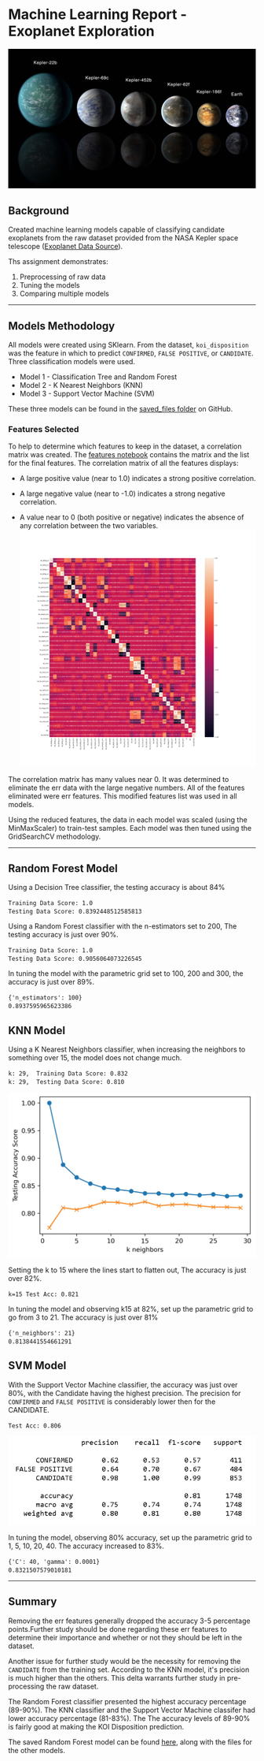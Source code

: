 # Machine Learning Report - Exoplanet Exploration

![exoplanets.jpg](Images/exoplanets.jpg)

## Background

Created machine learning models capable of classifying candidate exoplanets from the raw dataset provided from the NASA Kepler space telescope ([Exoplanet Data Source](https://www.kaggle.com/nasa/kepler-exoplanet-search-results)).

Ths assignment demonstrates:

1. Preprocessing of raw data
2. Tuning the models
3. Comparing multiple models

- - -

## Models Methodology
All models were created using SKlearn. From the dataset, `koi_disposition` was the feature in which to predict `CONFIRMED`, `FALSE POSITIVE`, or `CANDIDATE`. Three classification models were used.

* Model 1 - Classification Tree and Random Forest
* Model 2 - K Nearest Neighbors (KNN)
* Model 3 - Support Vector Machine (SVM)

These three models can be found in the  [saved_files folder](https://github.com/klharp/machine-learning-challenge/tree/main/saved_files) on GitHub.

### Features Selected
To help to determine which features to keep in the dataset, a correlation matrix was created.  The [features notebook](https://github.com/klharp/machine-learning-challenge) contains the matrix and the list for the final features. The correlation matrix of all the features displays:

* A large positive value (near to 1.0) indicates a strong positive correlation.

* A large negative value (near to -1.0) indicates a strong negative correlation.

* A value near to 0 (both positive or negative) indicates the absence of any correlation between the two variables.
![Correlation Image](Images/corr.png)

The correlation matrix has many values near 0. It was determined to eliminate the err data with the large negative numbers. All of the features eliminated were err features. This modified features list was used in all models.

Using the reduced features, the data in each model was scaled (using the MinMaxScaler) to train-test samples. Each model was then tuned using the GridSearchCV methodology.

- - -

## Random Forest Model
Using a Decision Tree classifier, the testing accuracy is about 84%

``Training Data Score: 1.0``<br>
``Testing Data Score: 0.8392448512585813``

Using a Random Forest classifier with the n-estimators set to 200, The testing accuracy is just over 90%.

``Training Data Score: 1.0``<br>
``Testing Data Score: 0.9056064073226545``

 In tuning the model with the parametric grid set to 100, 200 and 300, the accuracy is just over 89%.

``{'n_estimators': 100}``<br>
``0.8937595965623386``

## KNN Model
Using a K Nearest Neighbors classifier, when increasing the neighbors to something over 15, the model does not change much.

``k: 29,  Training Data Score: 0.832``<br>
``k: 29,  Testing Data Score: 0.810``

![KNN model](Images/knn.jpg)

Setting the k to 15 where the lines start to flatten out, The accuracy is just over 82%.

``k=15 Test Acc: 0.821``

 In tuning the model and observing k15 at 82%, set up the parametric grid to go from 3 to 21. The accuracy is just over 81%

 ``{'n_neighbors': 21}``<br>
``0.8138441554661291``

## SVM Model
With the Support Vector Machine classifier, the accuracy was just over 80%, with the Candidate having the highest precision. The precision for ``CONFIRMED`` and ``FALSE POSITIVE`` is considerably lower then for the CANDIDATE.

``Test Acc: 0.806``

![SVM model](Images/svm_table.png)

 In tuning the model, observing 80% accuracy, set up the parametric grid to 1, 5, 10, 20, 40. The accuracy increased to 83%.

 ``{'C': 40, 'gamma': 0.0001}``<br>
``0.8321507579010181``


- - -

## Summary
Removing the err features generally dropped the accuracy 3-5 percentage points.Further study should be done regarding these err features to determine their importance and whether or not they should be left in the dataset. 

Another issue for further study would be the necessity for removing the ``CANDIDATE`` from the training set. According to the KNN model, it's precision is much higher than the others. This delta warrants further study in pre-processing the raw dataset.

The Random Forest classifier presented the highest accuracy percentage (89-90%). The KNN classifier and the Support Vector Machine classifer had  lower accuracy percentage (81-83%). The The accuracy levels of 89-90% is fairly good at making the KOI Disposition prediction. 

The saved Random Forest model can be found [here](https://github.com/klharp/machine-learning-challenge/tree/main/saved_files), along with the files for the other models.